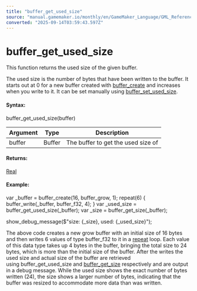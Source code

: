 ```yaml
---
title: "buffer_get_used_size"
source: "manual.gamemaker.io/monthly/en/GameMaker_Language/GML_Reference/Buffers/buffer_get_used_size.htm"
converted: "2025-09-14T03:59:43.597Z"
---
```


# buffer\_get\_used\_size

This function returns the used size of the given buffer.

The used size is the number of bytes that have been written to the buffer. It starts out at 0 for a new buffer created with [buffer\_create](buffer_create.md) and increases when you write to it. It can be set manually using [buffer\_set\_used\_size](buffer_set_used_size.md).

#### Syntax:

buffer\_get\_used\_size(buffer)

| Argument | Type | Description |
| --- | --- | --- |
| buffer | Buffer | The buffer to get the used size of |

#### Returns:

[Real](../../../../../../GameMaker_Language/GML_Overview/Data_Types.md)

#### Example:

var \_buffer = buffer\_create(16, buffer\_grow, 1);
repeat(6)
{
    buffer\_write(\_buffer, buffer\_f32, 4);
}
var \_used\_size = buffer\_get\_used\_size(\_buffer);
var \_size = buffer\_get\_size(\_buffer);

show\_debug\_message($"size: {\_size}, used: {\_used\_size}");

The above code creates a new grow buffer with an initial size of 16 bytes and then writes 6 values of type buffer\_f32 to it in a [repeat](../../../../../../GameMaker_Language/GML_Overview/Language_Features/repeat.md) loop. Each value of this data type takes up 4 bytes in the buffer, bringing the total size to 24 bytes, which is more than the initial size of the buffer. After the writes the used size and actual size of the buffer are retrieved using buffer\_get\_used\_size and [buffer\_get\_size](buffer_get_size.md) respectively and are output in a debug message. While the used size shows the exact number of bytes written (24), the size shows a larger number of bytes, indicating that the buffer was resized to accommodate more data than was written.